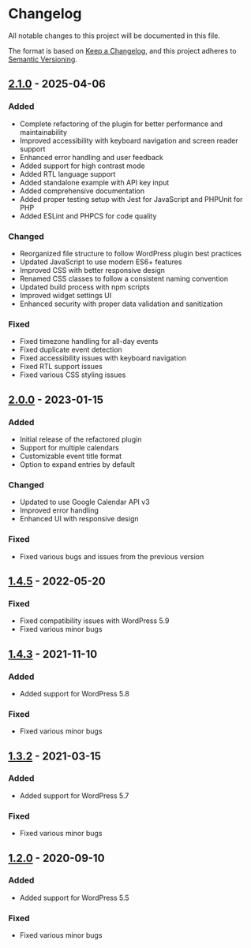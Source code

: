 # Changelog

All notable changes to this project will be documented in this file.

The format is based on [Keep a Changelog](https://keepachangelog.com/en/1.0.0/),
and this project adheres to [Semantic Versioning](https://semver.org/spec/v2.0.0.html).

## [2.1.0] - 2025-04-06

### Added
- Complete refactoring of the plugin for better performance and maintainability
- Improved accessibility with keyboard navigation and screen reader support
- Enhanced error handling and user feedback
- Added support for high contrast mode
- Added RTL language support
- Added standalone example with API key input
- Added comprehensive documentation
- Added proper testing setup with Jest for JavaScript and PHPUnit for PHP
- Added ESLint and PHPCS for code quality

### Changed
- Reorganized file structure to follow WordPress plugin best practices
- Updated JavaScript to use modern ES6+ features
- Improved CSS with better responsive design
- Renamed CSS classes to follow a consistent naming convention
- Updated build process with npm scripts
- Improved widget settings UI
- Enhanced security with proper data validation and sanitization

### Fixed
- Fixed timezone handling for all-day events
- Fixed duplicate event detection
- Fixed accessibility issues with keyboard navigation
- Fixed RTL support issues
- Fixed various CSS styling issues

## [2.0.0] - 2023-01-15

### Added
- Initial release of the refactored plugin
- Support for multiple calendars
- Customizable event title format
- Option to expand entries by default

### Changed
- Updated to use Google Calendar API v3
- Improved error handling
- Enhanced UI with responsive design

### Fixed
- Fixed various bugs and issues from the previous version

## [1.4.5] - 2022-05-20

### Fixed
- Fixed compatibility issues with WordPress 5.9
- Fixed various minor bugs

## [1.4.3] - 2021-11-10

### Added
- Added support for WordPress 5.8

### Fixed
- Fixed various minor bugs

## [1.3.2] - 2021-03-15

### Added
- Added support for WordPress 5.7

### Fixed
- Fixed various minor bugs

## [1.2.0] - 2020-09-10

### Added
- Added support for WordPress 5.5

### Fixed
- Fixed various minor bugs

[2.1.0]: https://github.com/kazokuda/google-calendar-widget/compare/v2.0.0...v2.1.0
[2.0.0]: https://github.com/kazokuda/google-calendar-widget/compare/v1.4.5...v2.0.0
[1.4.5]: https://github.com/kazokuda/google-calendar-widget/compare/v1.4.3...v1.4.5
[1.4.3]: https://github.com/kazokuda/google-calendar-widget/compare/v1.3.2...v1.4.3
[1.3.2]: https://github.com/kazokuda/google-calendar-widget/compare/v1.2.0...v1.3.2
[1.2.0]: https://github.com/kazokuda/google-calendar-widget/releases/tag/v1.2.0
